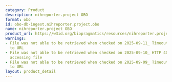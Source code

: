 ```yaml
---
category: Product
description: nihreporter.project OBO
format: obo
id: obo-db-ingest.nihreporter.project.obo
name: nihreporter.project OBO
product_url: https://w3id.org/biopragmatics/resources/nihreporter.project/nihreporter.project.obo
warnings:
- File was not able to be retrieved when checked on 2025-09-11_ Timeout connecting
  to URL
- File was not able to be retrieved when checked on 2025-09-10_ HTTP 404 error when
  accessing file
- File was not able to be retrieved when checked on 2025-09-09_ Timeout connecting
  to URL
layout: product_detail
---
```

